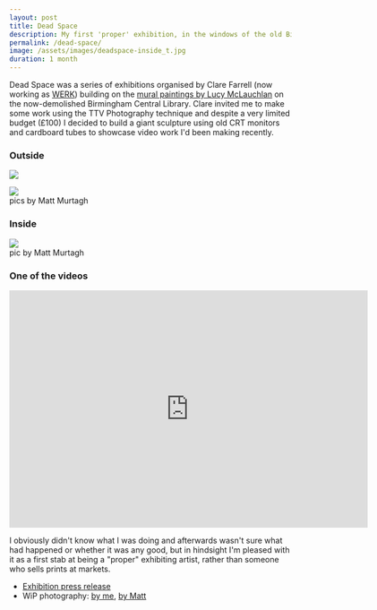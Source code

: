 ```yaml
---
layout: post
title: Dead Space
description: My first 'proper' exhibition, in the windows of the old Birmingham Central Library.
permalink: /dead-space/
image: /assets/images/deadspace-inside_t.jpg
duration: 1 month
---
```


Dead Space was a series of exhibitions organised by Clare Farrell (now working as [WERK](http://www.werk.org.uk)) building on the [mural paintings by Lucy McLauchlan](http://lucy.beat13.co.uk/outside/udhutxk86mifo5fy4eeglk0lrb0uw1) on the now-demolished Birmingham Central Library.  Clare invited me to make some work using the TTV Photography technique and despite a very limited budget (£100) I decided to build a giant sculpture using old CRT monitors and cardboard tubes to showcase video work I'd been making recently. 

### Outside

![](http://art.peteashton.com/assets/images/deadspace-outside.jpg)
  
![](http://art.peteashton.com/assets/images/deadspace-outside-2.jpg)  
pics by Matt Murtagh

### Inside

![](http://art.peteashton.com/assets/images/deadspace-inside.jpg)  
pic by Matt Murtagh

### One of the videos

<iframe src="https://player.vimeo.com/video/23692032" width="640" height="424" frameborder="0" allow="autoplay; fullscreen" allowfullscreen></iframe>

I obviously didn't know what I was doing and afterwards wasn't sure what had happened or whether it was any good, but in hindsight I'm pleased with it as a first stab at being a "proper" exhibiting artist, rather than someone who sells prints at markets. 

- [Exhibition press release](https://www.dropbox.com/s/ae2f409gfrnebus/Pete%20edit%20Untitled_LibraryExhibitions.doc?dl=0)
- WiP photography: [by me](https://www.flickr.com/photos/peteashton/albums/72157626551649992), [by Matt](https://www.dropbox.com/sh/7pftcfiic166mvm/AAC3SJDwT0g2jKHDPTn5rtGIa?dl=0)

